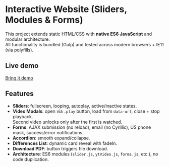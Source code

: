 # Interactive Website (Sliders, Modules & Forms)

This project extends static HTML/CSS with **native ES6 JavaScript** and modular architecture.  
All functionality is bundled (Gulp) and tested across modern browsers + IE11 (via polyfills).

## Live demo
[Bring it demo](https://github.com/user/repo/blob/branch/other_file.md)

## Features
- **Sliders**: fullscreen, looping, autoplay, active/inactive states.
- **Video Modals**: open via `.play` button, load from `data-url`, close + stop playback.  
  Second video unlocks only after the first is watched.
- **Forms**: AJAX submission (no reload), email (no Cyrillic), US phone mask, success/error notifications.
- **Accordion**: smooth expand/collapse.
- **Differences List**: dynamic card reveal with fadeIn.
- **Download PDF**: button triggers file download.
- **Architecture**: ES6 modules (`slider.js`, `ytVideo.js`, `forms.js`, etc.), no code duplication.